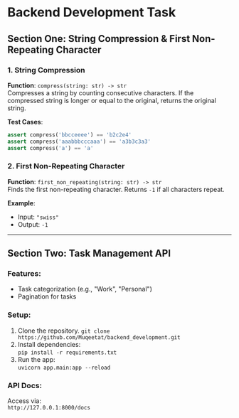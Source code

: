 # Backend Development Task

## Section One: String Compression & First Non-Repeating Character

### 1. String Compression
**Function**: `compress(string: str) -> str`  
Compresses a string by counting consecutive characters. If the compressed string is longer or equal to the original, returns the original string.

**Test Cases**:
```python
assert compress('bbcceeee') == 'b2c2e4'
assert compress('aaabbbcccaaa') == 'a3b3c3a3'
assert compress('a') == 'a'
```

### 2. First Non-Repeating Character
**Function**: `first_non_repeating(string: str) -> str`  
Finds the first non-repeating character. Returns `-1` if all characters repeat.

**Example**:
- Input: `"swiss"`
- Output: `-1`

---

## Section Two: Task Management API

### Features:
- Task categorization (e.g., "Work", "Personal")
- Pagination for tasks

### Setup:
1. Clone the repository.
   `git clone https://github.com/Muqeetat/backend_development.git`
3. Install dependencies:  
   `pip install -r requirements.txt`
4. Run the app:  
   `uvicorn app.main:app --reload`

### API Docs:
Access via:  
`http://127.0.0.1:8000/docs`
